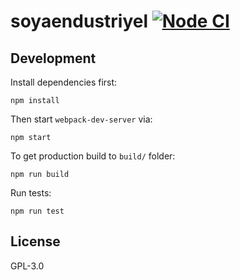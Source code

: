 # soyaendustriyel [![Node CI](https://github.com/kutsan/soyaendustriyel/workflows/Node.js%20CI/badge.svg?branch=master)](https://github.com/kutsan/soyaendustriyel/actions?query=workflow%3A%22Node+CI%22)

## Development

Install dependencies first:

```
npm install
```

Then start `webpack-dev-server` via:

```
npm start
```

To get production build to `build/` folder:

```
npm run build
```

Run tests:

```
npm run test
```

## License

GPL-3.0
